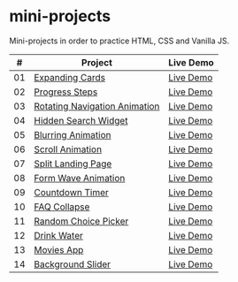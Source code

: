 # mini-projects

Mini-projects in order to practice HTML, CSS and Vanilla JS.

|  #  | Project                                                                                                   | Live Demo                                                                    |
| :-: | --------------------------------------------------------------------------------------------------------- | ---------------------------------------------------------------------------- |
| 01  | [Expanding Cards](https://github.com/mlaversin/mini-projects/tree/main/expanding-cards)                   | [Live Demo](https://mlaversin.github.io/mini-projects/expanding-cards/)      |
| 02  | [Progress Steps](https://github.com/mlaversin/mini-projects/tree/main/progress-steps)                     | [Live Demo](https://mlaversin.github.io/mini-projects/progress-steps/)       |
| 03  | [Rotating Navigation Animation](https://github.com/mlaversin/mini-projects/tree/main/rotating-navigation) | [Live Demo](https://mlaversin.github.io/mini-projects/rotating-navigation/)  |
| 04  | [Hidden Search Widget](https://github.com/mlaversin/mini-projects/tree/main/hidden-search)                | [Live Demo](https://mlaversin.github.io/mini-projects/hidden-search/)        |
| 05  | [Blurring Animation](https://github.com/mlaversin/mini-projects/tree/main/blurry-loading)                 | [Live Demo](https://mlaversin.github.io/mini-projects/blurry-loading/)       |
| 06  | [Scroll Animation](https://github.com/mlaversin/mini-projects/tree/main/scroll-animation)                 | [Live Demo](https://mlaversin.github.io/mini-projects/scroll-animation/)     |
| 07  | [Split Landing Page](https://github.com/mlaversin/mini-projects/tree/main/split-landing-page)             | [Live Demo](https://mlaversin.github.io/mini-projects/split-landing-page/)   |
| 08  | [Form Wave Animation](https://github.com/mlaversin/mini-projects/tree/main/form-wave-animation)           | [Live Demo](https://mlaversin.github.io/mini-projects/form-wave-animation/)  |
| 09  | [Countdown Timer](https://github.com/mlaversin/mini-projects/tree/main/countdown-timer)                   | [Live Demo](https://mlaversin.github.io/mini-projects/countdown-timer/)      |
| 10  | [FAQ Collapse](https://github.com/mlaversin/mini-projects/tree/main/faq-boxes)                            | [Live Demo](https://mlaversin.github.io/mini-projects/faq-boxes/)            |
| 11  | [Random Choice Picker](https://github.com/mlaversin/mini-projects/tree/main/random-choice-picker)         | [Live Demo](https://mlaversin.github.io/mini-projects/random-choice-picker/) |
| 12  | [Drink Water](https://github.com/mlaversin/mini-projects/tree/main/drink-water)                           | [Live Demo](https://mlaversin.github.io/mini-projects/drink-water/)          |
| 13  | [Movies App](https://github.com/mlaversin/mini-projects/tree/main/movie-app)                              | [Live Demo](https://mlaversin.github.io/mini-projects/movie-app/)            |
| 14  | [Background Slider](https://github.com/mlaversin/mini-projects/tree/main/background-slider)               | [Live Demo](https://mlaversin.github.io/mini-projects/background-slider/)    |
